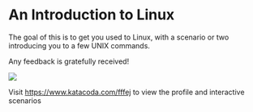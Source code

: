 # An Introduction to Linux

The goal of this is to get you used to Linux, with a scenario or two introducing you to a few UNIX commands.

Any feedback is gratefully received!

[![](http://shields.katacoda.com/katacoda/fffej/count.svg)](https://www.katacoda.com/fffej "Get your profile on Katacoda.com")

Visit https://www.katacoda.com/fffej to view the profile and interactive scenarios
